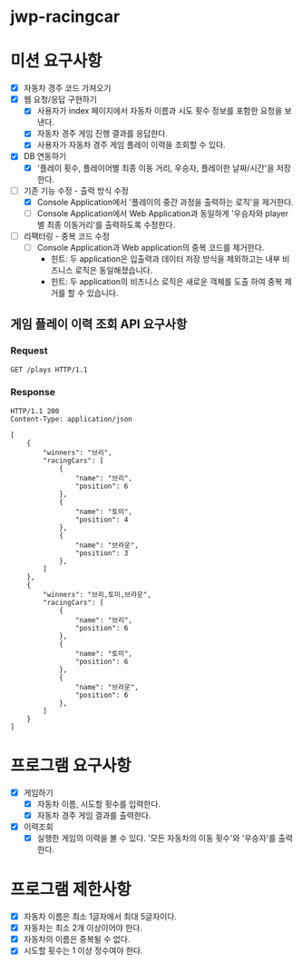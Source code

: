 # jwp-racingcar

# 미션 요구사항

- [x] 자동차 경주 코드 가져오기
- [x] 웹 요청/응답 구현하기
  - [x] 사용자가 index 페이지에서 자동차 이름과 시도 횟수 정보를 포함한 요청을 보낸다.
  - [x] 자동차 경주 게임 진행 결과를 응답한다.
  - [x] 사용자가 자동차 경주 게임 플레이 이력을 조회할 수 있다.
- [x] DB 연동하기
  - [x] '플레이 횟수, 플레이어별 최종 이동 거리, 우승자, 플레이한 날짜/시간'을 저장한다.
- [ ] 기존 기능 수정 - 출력 방식 수정
  - [x] Console Application에서 '플레이의 중간 과정을 출력하는 로직'을 제거한다.
  - [ ] Console Application에서 Web Application과 동일하게 '우승자와 player 별 최종 이동거리'를 출력하도록 수정한다.
- [ ] 리팩터링 - 중복 코드 수정
  - [ ] Console Application과 Web application의 중복 코드를 제거한다.
    - 힌트: 두 application은 입출력과 데이터 저장 방식을 제외하고는 내부 비즈니스 로직은 동일해졌습니다.
    - 힌트: 두 application의 비즈니스 로직은 새로운 객체를 도출 하여 중복 제거를 할 수 있습니다.

## 게임 플레이 이력 조회 API 요구사항
### Request
```http request
GET /plays HTTP/1.1
```

### Response
```http response
HTTP/1.1 200 
Content-Type: application/json

[
    {
        "winners": "브리",
        "racingCars": [
            {
                "name": "브리",
                "position": 6
            },
            {
                "name": "토미",
                "position": 4
            },
            {
                "name": "브라운",
                "position": 3
            },
        ]
    },
    {
        "winners": "브리,토미,브라운",
        "racingCars": [
            {
                "name": "브리",
                "position": 6
            },
            {
                "name": "토미",
                "position": 6
            },
            {
                "name": "브라운",
                "position": 6
            },
        ]
    }
]
```

# 프로그램 요구사항

- [x] 게임하기
  - [x] 자동차 이름, 시도할 횟수를 입력한다.
  - [x] 자동차 경주 게임 결과를 출력한다.
- [x] 이력조회
  - [x] 실행한 게임의 이력을 볼 수 있다. '모든 자동차의 이동 횟수'와 '우승자'를 출력한다.

# 프로그램 제한사항

- [x] 자동차 이름은 최소 1글자에서 최대 5글자이다.
- [x] 자동차는 최소 2개 이상이어야 한다.
- [x] 자동차의 이름은 중복될 수 없다.
- [x] 시도할 횟수는 1 이상 정수여야 한다.
